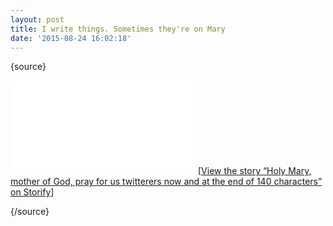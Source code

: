 ```yaml
---
layout: post
title: I write things. Sometimes they're on Mary
date: '2015-08-24 16:02:18'
---
```



{source}

<div class=”storify”><iframe src=”//storify.com/pastordan/holy-mary-mother-of-god-pray-for-us-twitterers-now/embed?header=false&template=slideshow” width=”100%” height=”750″ frameborder=”no” allowtransparency=”true”></iframe><script src=”//storify.com/pastordan/holy-mary-mother-of-god-pray-for-us-twitterers-now.js?header=false&template=slideshow”></script><noscript>[<a href=”//storify.com/pastordan/holy-mary-mother-of-god-pray-for-us-twitterers-now” target=”_blank”>View the story “Holy Mary, mother of God, pray for us twitterers now and at the end of 140 characters” on Storify</a>]</noscript></div>

{/source}



